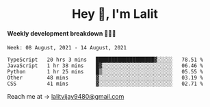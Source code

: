 <h1 align="center">Hey 👋, I'm Lalit</h1>

#### Weekly development breakdown 👨🏻‍💻
<!--START_SECTION:waka-->
```text
Week: 08 August, 2021 - 14 August, 2021

TypeScript   20 hrs 3 mins   ███████████████████▓░░░░░   78.51 % 
JavaScript   1 hr 38 mins    █▓░░░░░░░░░░░░░░░░░░░░░░░   06.46 % 
Python       1 hr 25 mins    █▒░░░░░░░░░░░░░░░░░░░░░░░   05.55 % 
Other        48 mins         ▓░░░░░░░░░░░░░░░░░░░░░░░░   03.19 % 
CSS          41 mins         ▓░░░░░░░░░░░░░░░░░░░░░░░░   02.71 % 
```
<!--END_SECTION:waka-->

Reach me at → lalitvijay9480@gmail.com
